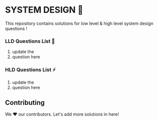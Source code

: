 # SYSTEM DESIGN 🤖

This repository contains solutions for low level &amp; high level system design questions !

### LLD Questions List 🔅

1. update the
2. question here

### HLD Questions List ⚡

1. update the
2. question here

## Contributing

We ❤️ our contributors. Let's add more solutions in here!
